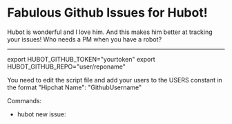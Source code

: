 Fabulous Github Issues for Hubot!
================================

Hubot is wonderful and I love him. And this makes him better at tracking your issues!
Who needs a PM when you have a robot?


-----------------------------------------------
export HUBOT_GITHUB_TOKEN="yourtoken"
export HUBOT_GITHUB_REPO="user/reponame"

You need to edit the script file and add your users to the USERS constant in the format
	"Hipchat Name": "GithubUsername"

Commands:
* hubot new issue: <title>. <description>
* hubot assign (issue) #42 to <user>
* hubot tag (issue) #42 with <comma-seperated tag list>
* hubot close (issue) #42
* hubot show (me) my issues
* hubot show (me) <user>'s issues - NOT YET
* hubot show (me) issues
* hubot show (me) issues with <comma-seperated tag list> - NOT YET
* hubot add comment (to (issue)) #42: <comment>